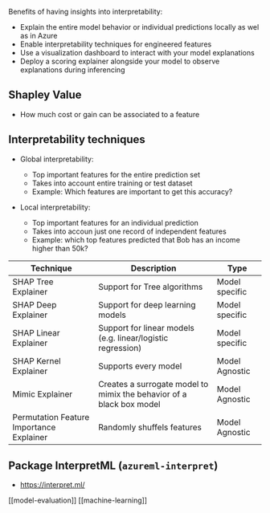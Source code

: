 Benefits of having insights into interpretability: 

- Explain the entire model behavior or individual predictions locally as wel as in Azure
- Enable interpretability techniques for engineered features
- Use a visualization dashboard to interact with your model explanations
- Deploy a scoring explainer alongside your model to observe explanations during inferencing

## Shapley Value

- How much cost or gain can be associated to a feature

## Interpretability techniques

- Global interpretability:
	- Top important features for the entire prediction set
	- Takes into account entire training or test dataset
	- Example: Which features are important to get this accuracy?

- Local interpretability:
	- Top important features for an individual prediction
	- Takes into accoun just one record of independent features
	- Example: which top features predicted that Bob has an income higher than 50k?

| Technique | Description | Type |
| --------- | ----------- | ---- |
| SHAP Tree Explainer | Support for Tree algorithms | Model specific |
| SHAP Deep Explainer | Support for deep learning models | Model specific 
| SHAP Linear Explainer | Support for linear models (e.g. linear/logistic regression) | Model specific 
| SHAP Kernel Explainer | Supports every model | Model Agnostic |
| Mimic Explainer | Creates a surrogate model to mimix the behavior of a black box model | Model Agnostic |
| Permutation Feature Importance Explainer | Randomly shuffels features | Model Agnostic |

## Package InterpretML (`azureml-interpret`)

- https://interpret.ml/

[[model-evaluation]]
[[machine-learning]]